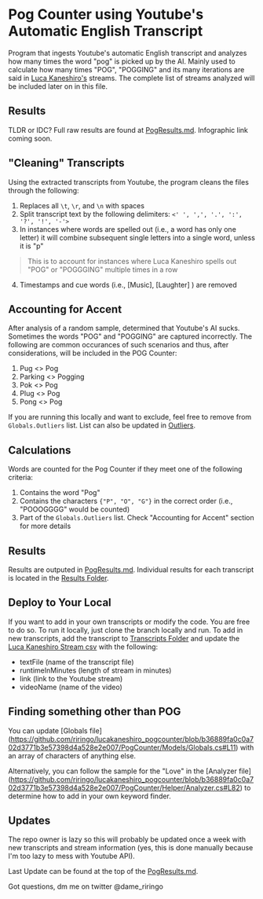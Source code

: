 # Pog Counter using Youtube's Automatic English Transcript
Program that ingests Youtube's automatic English transcript and analyzes how many times the word "pog" is picked up by the AI. Mainly used to calculate how many times "POG", "POGGING" and its many iterations are said in [Luca Kaneshiro's](https://www.youtube.com/channel/UC7Gb7Uawe20QyFibhLl1lzA) streams. The complete list of streams analyzed will be included later on in this file. 

## Results
TLDR or IDC? Full raw results are found at [PogResults.md](https://github.com/riringo/lucakaneshiro_pogcounter/blob/main/PogCounter/PogResults.md). Infographic link coming soon. 

## "Cleaning" Transcripts
Using the extracted transcripts from Youtube, the program cleans the files through the following:
1. Replaces all `\t`, `\r`, and `\n` with spaces
2. Split transcript text by the following delimiters: `<' ', ',', '.', ':', '?', '!', '-'>`
3. In instances where words are spelled out (i.e., a word has only one letter) it will combine subsequent single letters into a single word, unless it is "p"
 > This is to account for instances where Luca Kaneshiro spells out "POG" or "POGGGING" multiple times in a row
4. Timestamps and cue words (i.e., [Music], [Laughter] ) are removed

## Accounting for Accent
After analysis of a random sample, determined that Youtube's AI sucks. Sometimes the words "POG" and "POGGING" are captured incorrectly. The following are common occurances of such scenarios and thus, after considerations, will be included in the POG Counter:
1. Pug <> Pog
2. Parking <> Pogging
3. Pok <> Pog
4. Plug <> Pog
5. Pong <> Pog

If you are running this locally and want to exclude, feel free to remove from `Globals.Outliers` list. List can also be updated in [Outliers](https://github.com/riringo/lucakaneshiro_pogcounter/blob/f5ed7b26ada39a4d3ebe6518dc31740f6a962e37/PogCounter/Models/Globals.cs#L15). 

## Calculations
Words are counted for the Pog Counter if they meet one of the following criteria:
1. Contains the word "Pog"
2. Contains the characters `{"P", "O", "G"}` in the correct order (i.e., "POOOGGGG" would be counted)
3. Part of the `Globals.Outliers` list. Check "Accounting for Accent" section for more details

## Results
Results are outputed in [PogResults.md](https://github.com/riringo/lucakaneshiro_pogcounter/blob/main/PogCounter/PogResults.md). Individual results for each transcript is located in the [Results Folder](https://github.com/riringo/lucakaneshiro_pogcounter/tree/main/PogCounter/Results).

## Deploy to Your Local
If you want to add in your own transcripts or modify the code. You are free to do so. To run it locally, just clone the branch locally and run. To add in new transcripts, add the transcript to [Transcripts Folder](https://github.com/riringo/lucakaneshiro_pogcounter/tree/main/PogCounter/Transcripts) and update the [Luca Kaneshiro Stream csv](https://github.com/riringo/lucakaneshiro_pogcounter/blob/main/PogCounter/Transcripts/LucaKaneshiroStreams.csv) with the following:
* textFile (name of the transcript file)
* runtimeInMinutes (length of stream in minutes)
* link (link to the Youtube stream)
* videoName (name of the video)

## Finding something other than POG
You can update [Globals file] (https://github.com/riringo/lucakaneshiro_pogcounter/blob/b36889fa0c0a702d3771b3e57398d4a528e2e007/PogCounter/Models/Globals.cs#L11) with an array of characters of anything else. 

Alternatively, you can follow the sample for the "Love" in the [Analyzer file] (https://github.com/riringo/lucakaneshiro_pogcounter/blob/b36889fa0c0a702d3771b3e57398d4a528e2e007/PogCounter/Helper/Analyzer.cs#L82) to determine how to add in your own keyword finder. 

## Updates
The repo owner is lazy so this will probably be updated once a week with new transcripts and stream information (yes, this is done manually because I'm too lazy to mess with Youtube API). 

Last Update can be found at the top of the [PogResults.md](https://github.com/riringo/lucakaneshiro_pogcounter/blob/main/PogCounter/PogResults.md). 


Got questions, dm me on twitter @dame_riringo
